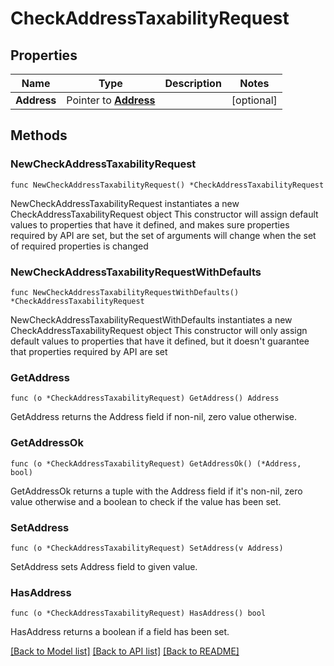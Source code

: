 # CheckAddressTaxabilityRequest

## Properties

Name | Type | Description | Notes
------------ | ------------- | ------------- | -------------
**Address** | Pointer to [**Address**](Address.md) |  | [optional] 

## Methods

### NewCheckAddressTaxabilityRequest

`func NewCheckAddressTaxabilityRequest() *CheckAddressTaxabilityRequest`

NewCheckAddressTaxabilityRequest instantiates a new CheckAddressTaxabilityRequest object
This constructor will assign default values to properties that have it defined,
and makes sure properties required by API are set, but the set of arguments
will change when the set of required properties is changed

### NewCheckAddressTaxabilityRequestWithDefaults

`func NewCheckAddressTaxabilityRequestWithDefaults() *CheckAddressTaxabilityRequest`

NewCheckAddressTaxabilityRequestWithDefaults instantiates a new CheckAddressTaxabilityRequest object
This constructor will only assign default values to properties that have it defined,
but it doesn't guarantee that properties required by API are set

### GetAddress

`func (o *CheckAddressTaxabilityRequest) GetAddress() Address`

GetAddress returns the Address field if non-nil, zero value otherwise.

### GetAddressOk

`func (o *CheckAddressTaxabilityRequest) GetAddressOk() (*Address, bool)`

GetAddressOk returns a tuple with the Address field if it's non-nil, zero value otherwise
and a boolean to check if the value has been set.

### SetAddress

`func (o *CheckAddressTaxabilityRequest) SetAddress(v Address)`

SetAddress sets Address field to given value.

### HasAddress

`func (o *CheckAddressTaxabilityRequest) HasAddress() bool`

HasAddress returns a boolean if a field has been set.


[[Back to Model list]](../README.md#documentation-for-models) [[Back to API list]](../README.md#documentation-for-api-endpoints) [[Back to README]](../README.md)


